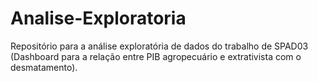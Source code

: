 # Analise-Exploratoria
Repositório para a análise exploratória de dados do trabalho de SPAD03 (Dashboard para a relação entre PIB agropecuário e extrativista com o desmatamento).
